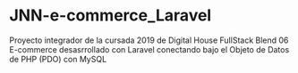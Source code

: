 # JNN-e-commerce_Laravel
Proyecto integrador de la cursada 2019 de Digital House FullStack Blend 06 E-commerce desasrrollado con Laravel conectando bajo el Objeto de Datos de PHP (PDO) con MySQL
